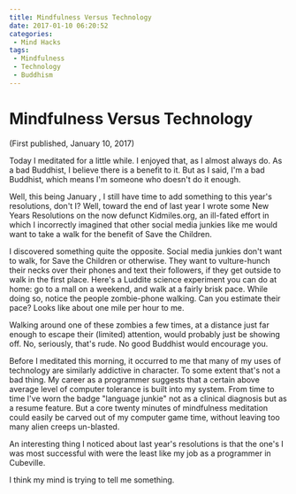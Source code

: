 ```yaml
---
title: Mindfulness Versus Technology
date: 2017-01-10 06:20:52
categories:
 - Mind Hacks
tags:
 - Mindfulness
 - Technology
 - Buddhism
---
```


# Mindfulness Versus Technology

(First published, January 10, 2017)

Today I meditated for a little while. I enjoyed that, as I almost always do. As a bad Buddhist, I believe there is a benefit to it. But as I said, I'm a bad Buddhist, which means I'm someone who doesn't do it enough. 

Well, this being January , I still have time to add something to this year's resolutions, don't I? Well, toward the end of last year I wrote some New Years Resolutions on the now defunct Kidmiles.org, an ill-fated effort in which I incorrectly imagined that other social media junkies like me would want to take a walk for the benefit of Save the Children.

I discovered something quite the opposite. Social media junkies don't want to walk, for Save the Children or otherwise.  They want to vulture-hunch their necks over their phones and text their followers, if they get outside to walk in the first place. Here's a Luddite science experiment you can do at home: go to a mall on a weekend, and walk at a fairly brisk pace. While doing so, notice the people zombie-phone walking. Can you estimate their pace? Looks like about one mile per hour to me.

Walking around one of these zombies a few times, at a distance just far enough to escape their (limited) attention, would probably just be showing off. No, seriously, that's rude. No good Buddhist would encourage you.

Before I meditated this morning, it occurred to me that many of my uses of technology are similarly addictive in character. To some extent that's not a bad thing. My career as a programmer suggests that a certain above average level of computer tolerance is built into my system. From time to time I've worn the badge "language junkie" not as a clinical diagnosis but as a resume feature. But a core twenty minutes of mindfulness meditation could easily be carved out of my computer game time, without leaving too many alien creeps un-blasted.

An interesting thing I noticed about last year's resolutions is that the one's I was most successful with were the least like my job as a programmer in Cubeville. 

I think my mind is trying to tell me something.